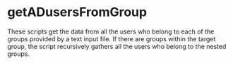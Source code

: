 getADusersFromGroup
===================

These scripts get the data from all the users who belong to each of the groups provided by a text input file. If there are groups within the target group, the script recursively gathers all the users who belong to the nested groups.
